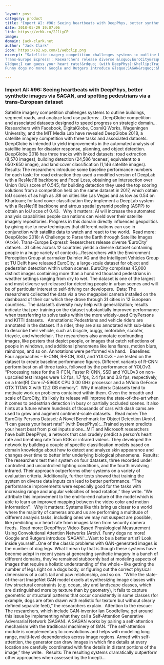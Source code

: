 ```yaml
---

layout: post
category: product
title: "Import AI: #96: Seeing heartbeats with DeepPhys, better synthetic images via SAGAN, and spotting pedestrians via a trans-European dataset"
date: 2018-05-29 19:07:06
link: https://vrhk.co/2J1LyCP
image: 
domain: jack-clark.net
author: "Jack Clark"
icon: https://s2.wp.com/i/webclip.png
excerpt: "Satellite imagery competition challenges systems to outline buildings, segment roads, and analyze land use patterns:&hellip;DeepGlobe competition and associated datasets designed to speed progress on strategic domain&hellip;Researchers with Facebook, DigitalGlobe, CosmiQ Works, Wageningen University, and the MIT Media Lab have revealed DeepGlobe 2018, a satellite imagery competition with three tasks and associated datasets. DeepGlobe is intended to yield improvements in the automated analysis of satellite images for disaster response, planning, and object detection. DeepGlobe 2018 has three tracks with linked datasets: road extraction (8,570 images), building detection (24,586 &lsquo;scenes&rsquo;, equivalent to a 650&times;650 image), and land cover classification (1,146 satellite images).&nbsp; Results: The researchers introduce some baseline performance numbers for each task; for road extraction they used a modified version of DeepLab with a ResNet18 backbone and Focal Loss, obtaining an Intersection over Union (IoU) score of 0.545; for building detection they used the top scoring solutions from a competition held on the same dataset in 2017, which obtain IoU scores of as high as .88 on cities like Las Vegas and as low as 0.54 on Khartoum; for land cover classification they implement a DeepLab system with a ResNet18 backbone and atrous spatial pyramid pooling (ASPP) to obtain an IoU scoe of 0.43. &nbsp;&nbsp;Why it matters: AI will increase the automated analysis capabilities people can nations can wield over their satellite imagery repositories. Progress in this domain directly influences geopolitics by giving rise to new techniques that different nations can use in conjunction with satellite data to watch and react to the world.&nbsp;&nbsp;Read more: DeepGlobe 2018: A Challenge to Parse the Earth through Satellite Images (Arxiv).
Trans-Europe Express!: Researchers release diverse &lsquo;EuroCity&rsquo; dataset:&hellip;31 cities across 12 countries yields a diverse dataset containing people in a huge variety of contexts&hellip;Researchers with the Environment Perception Group at carmaker Daimler AG and the Intelligent Vehicles Group at TU Delft have released EuroCity, a large-scale dataset for object and pedestrian detection within urban scenes. EuroCity comprises 45,000 distinct images containing more than a hundred thousand pedestrians in weather settings ranging from dry to wet. The dataset is one of the largest and most diverse yet released for detecting people in urban scenes and will be of particular interest to self-driving car developers.&nbsp;&nbsp;Data: The researchers collected the data via a two megapixel camera installed on the dashboard of their car which they drove through 31 cities in 12 European countries.. The dataset&rsquo;s diversity may help with generalization; results indicate that pre-training on the dataset substantially improved performance when transferring to solve tasks within the more widely-used CityPersons and KITTI datasets. &nbsp;&nbsp;Annotations: Pedestrians and vehicle riders are annotated in the dataset. If a rider, they are also annotated with sub-labels to describe their vehicle, such as bicycle, buggy, motorbike, scooter, tricycle, and wheelchair. The researchers also annotate confounding images, like posters that depict people, or images that catch reflections of people in windows, and additional phenomena like lens flares, motion blurs, raindrops, and so on. Annotations were performed via hand. &nbsp;&nbsp;Baselines: Four approaches &ndash; R-CNN, R-FCN, SSD, and YOLOv3 &ndash; are tested on the dataset to create baseline performance figures. Different variants of R-CNN perform best on all three tasks, followed by the performance of YOLOv3. &ldquo;Processing rates for the R-FCN, Faster R-CNN, SSD and YOLOv3 on non-upscaled test images were 1.2 fps, 1.7 fps, 2.4 fps and 3.8 fps, respectively, on a Intel(R) Core i7-5960X CPU 3.00 GHz processor and a NVidia GeForce GTX TITAN X with 12.2 GB memory&rdquo;.&nbsp;&nbsp;Why it matters: Datasets tend to motivate work on problems contained within them. Given the breadth and scale of EuroCity, it&rsquo;s likely its release will improve the state-of-the-art when it comes to pedestrian detection in busy or partially occluded scenes. It also hints at a future where hundreds of thousands of cars with dash cams are used to grow and augment continent-scale datasets. &nbsp;&nbsp;Read more: The EuroCity Persons Dataset: A Novel Benchmark for Object Detection (Arxiv).
&ldquo;I can guess your heart rate!&rdquo; (with DeepPhys):&hellip;Trained system predicts your heart beat from pixel inputs alone&hellip;MIT and Microsoft researchers have built DeepPhys, a network that can crudely predict a person&rsquo;s heart rate and breathing rate from RGB or infrared videos. They developed the network by building a couple of specific classification models based on domain knowledge about how to detect and analyze skin appearance and changes over time to better infer underlying biological phenomena.&nbsp; Results: The researchers test their system on four datasets, three recorded under controlled and uncontrolled lighting conditions, and the fourth involving infrared. Their approach outperforms other systems on a variety of evaluation criteria. Additionally, further tests showed that training the system on diverse data inputs can lead to better performance. &ldquo;The performance improvements were especially good for the tasks with increasing range and angular velocities of head rotation,&rdquo; they write. &ldquo;We attribute this improvement to the end-to-end nature of the model which is able to learn an improved mapping between the video color and motion information&rdquo;. &nbsp;&nbsp;Why it matters: Systems like this bring us closer to a world where the majority of cameras around us are performing a multitude of different analysis tasks, including ones we may not suspect are possible, like predicting our heart rate from images taken from security camera feeds.&nbsp; Read more: DeepPhys: Video-Based Physiological Measurement Using Convolutional Attention Networks (Arxiv).
Funny dogs no more! Google and Rutgers introduce &lsquo;SAGAN&rsquo;:&hellip;Want to be a better artist? Look inside yourself&hellip;One of the classic problems with GAN-generated images is the number of dog legs. What I mean by that is though these systems have become adept in recent years at generating synthetic imagery in a bunch of different domains, they&rsquo;ve remained stubbornly bad at modeling aspects of images that require a holistic understanding of the whole &ndash; like getting the number of legs right on a dogs body, or figuring out the correct physical dimensions of a cat&rsquo;s tail and paw relationship, and so on. &nbsp;&ldquo;While the state-of-the-art ImageNet GAN model excels at synthesizing image classes with few structural constraints (e.g. ocean, sky and landscape classes, which are distinguished more by texture than by geometry), it fails to capture geometric or structural patterns that occur consistently in some classes (for example, dogs are often drawn with realistic fur texture but without clearly defined separate feet),&rdquo; the researchers explain.&nbsp; Attention to the rescue: The researchers, which include GAN-inventor Ian Goodfellow, get around this issue by implementing what they call a Self-Attention Generative Adversarial Network (SAGAN). A SAGAN works by pairing a self-attention mechanism with the traditional machinery of GAN. &ldquo;The self-attention module is complementary to convolutions and helps with modeling long range, multi-level dependencies across image regions. Armed with self-attention, the generator can draw images in which fine details at every location are carefully coordinated with fine details in distant portions of the image,&rdquo; they write. &nbsp;&nbsp;Results: The resulting systems dramatically outperform other approaches when assessed by the Incepti…"

---
```


### Import AI: #96: Seeing heartbeats with DeepPhys, better synthetic images via SAGAN, and spotting pedestrians via a trans-European dataset

Satellite imagery competition challenges systems to outline buildings, segment roads, and analyze land use patterns:&hellip;DeepGlobe competition and associated datasets designed to speed progress on strategic domain&hellip;Researchers with Facebook, DigitalGlobe, CosmiQ Works, Wageningen University, and the MIT Media Lab have revealed DeepGlobe 2018, a satellite imagery competition with three tasks and associated datasets. DeepGlobe is intended to yield improvements in the automated analysis of satellite images for disaster response, planning, and object detection. DeepGlobe 2018 has three tracks with linked datasets: road extraction (8,570 images), building detection (24,586 &lsquo;scenes&rsquo;, equivalent to a 650&times;650 image), and land cover classification (1,146 satellite images).&nbsp; Results: The researchers introduce some baseline performance numbers for each task; for road extraction they used a modified version of DeepLab with a ResNet18 backbone and Focal Loss, obtaining an Intersection over Union (IoU) score of 0.545; for building detection they used the top scoring solutions from a competition held on the same dataset in 2017, which obtain IoU scores of as high as .88 on cities like Las Vegas and as low as 0.54 on Khartoum; for land cover classification they implement a DeepLab system with a ResNet18 backbone and atrous spatial pyramid pooling (ASPP) to obtain an IoU scoe of 0.43. &nbsp;&nbsp;Why it matters: AI will increase the automated analysis capabilities people can nations can wield over their satellite imagery repositories. Progress in this domain directly influences geopolitics by giving rise to new techniques that different nations can use in conjunction with satellite data to watch and react to the world.&nbsp;&nbsp;Read more: DeepGlobe 2018: A Challenge to Parse the Earth through Satellite Images (Arxiv).
Trans-Europe Express!: Researchers release diverse &lsquo;EuroCity&rsquo; dataset:&hellip;31 cities across 12 countries yields a diverse dataset containing people in a huge variety of contexts&hellip;Researchers with the Environment Perception Group at carmaker Daimler AG and the Intelligent Vehicles Group at TU Delft have released EuroCity, a large-scale dataset for object and pedestrian detection within urban scenes. EuroCity comprises 45,000 distinct images containing more than a hundred thousand pedestrians in weather settings ranging from dry to wet. The dataset is one of the largest and most diverse yet released for detecting people in urban scenes and will be of particular interest to self-driving car developers.&nbsp;&nbsp;Data: The researchers collected the data via a two megapixel camera installed on the dashboard of their car which they drove through 31 cities in 12 European countries.. The dataset&rsquo;s diversity may help with generalization; results indicate that pre-training on the dataset substantially improved performance when transferring to solve tasks within the more widely-used CityPersons and KITTI datasets. &nbsp;&nbsp;Annotations: Pedestrians and vehicle riders are annotated in the dataset. If a rider, they are also annotated with sub-labels to describe their vehicle, such as bicycle, buggy, motorbike, scooter, tricycle, and wheelchair. The researchers also annotate confounding images, like posters that depict people, or images that catch reflections of people in windows, and additional phenomena like lens flares, motion blurs, raindrops, and so on. Annotations were performed via hand. &nbsp;&nbsp;Baselines: Four approaches &ndash; R-CNN, R-FCN, SSD, and YOLOv3 &ndash; are tested on the dataset to create baseline performance figures. Different variants of R-CNN perform best on all three tasks, followed by the performance of YOLOv3. &ldquo;Processing rates for the R-FCN, Faster R-CNN, SSD and YOLOv3 on non-upscaled test images were 1.2 fps, 1.7 fps, 2.4 fps and 3.8 fps, respectively, on a Intel(R) Core i7-5960X CPU 3.00 GHz processor and a NVidia GeForce GTX TITAN X with 12.2 GB memory&rdquo;.&nbsp;&nbsp;Why it matters: Datasets tend to motivate work on problems contained within them. Given the breadth and scale of EuroCity, it&rsquo;s likely its release will improve the state-of-the-art when it comes to pedestrian detection in busy or partially occluded scenes. It also hints at a future where hundreds of thousands of cars with dash cams are used to grow and augment continent-scale datasets. &nbsp;&nbsp;Read more: The EuroCity Persons Dataset: A Novel Benchmark for Object Detection (Arxiv).
&ldquo;I can guess your heart rate!&rdquo; (with DeepPhys):&hellip;Trained system predicts your heart beat from pixel inputs alone&hellip;MIT and Microsoft researchers have built DeepPhys, a network that can crudely predict a person&rsquo;s heart rate and breathing rate from RGB or infrared videos. They developed the network by building a couple of specific classification models based on domain knowledge about how to detect and analyze skin appearance and changes over time to better infer underlying biological phenomena.&nbsp; Results: The researchers test their system on four datasets, three recorded under controlled and uncontrolled lighting conditions, and the fourth involving infrared. Their approach outperforms other systems on a variety of evaluation criteria. Additionally, further tests showed that training the system on diverse data inputs can lead to better performance. &ldquo;The performance improvements were especially good for the tasks with increasing range and angular velocities of head rotation,&rdquo; they write. &ldquo;We attribute this improvement to the end-to-end nature of the model which is able to learn an improved mapping between the video color and motion information&rdquo;. &nbsp;&nbsp;Why it matters: Systems like this bring us closer to a world where the majority of cameras around us are performing a multitude of different analysis tasks, including ones we may not suspect are possible, like predicting our heart rate from images taken from security camera feeds.&nbsp; Read more: DeepPhys: Video-Based Physiological Measurement Using Convolutional Attention Networks (Arxiv).
Funny dogs no more! Google and Rutgers introduce &lsquo;SAGAN&rsquo;:&hellip;Want to be a better artist? Look inside yourself&hellip;One of the classic problems with GAN-generated images is the number of dog legs. What I mean by that is though these systems have become adept in recent years at generating synthetic imagery in a bunch of different domains, they&rsquo;ve remained stubbornly bad at modeling aspects of images that require a holistic understanding of the whole &ndash; like getting the number of legs right on a dogs body, or figuring out the correct physical dimensions of a cat&rsquo;s tail and paw relationship, and so on. &nbsp;&ldquo;While the state-of-the-art ImageNet GAN model excels at synthesizing image classes with few structural constraints (e.g. ocean, sky and landscape classes, which are distinguished more by texture than by geometry), it fails to capture geometric or structural patterns that occur consistently in some classes (for example, dogs are often drawn with realistic fur texture but without clearly defined separate feet),&rdquo; the researchers explain.&nbsp; Attention to the rescue: The researchers, which include GAN-inventor Ian Goodfellow, get around this issue by implementing what they call a Self-Attention Generative Adversarial Network (SAGAN). A SAGAN works by pairing a self-attention mechanism with the traditional machinery of GAN. &ldquo;The self-attention module is complementary to convolutions and helps with modeling long range, multi-level dependencies across image regions. Armed with self-attention, the generator can draw images in which fine details at every location are carefully coordinated with fine details in distant portions of the image,&rdquo; they write. &nbsp;&nbsp;Results: The resulting systems dramatically outperform other approaches when assessed by the Incepti…